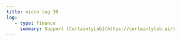 ```yaml
---
title: micro log 20
log:
   - type: finance
     summary: Support [CertaintyLab](https://certaintylab.ai/)
---
```

